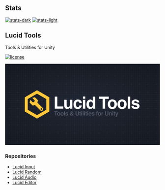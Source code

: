 ## Stats
[![stats-dark](https://github-readme-stats.vercel.app/api?username=AnnulusGames&show_icons=true&border_color=555555&bg_color=00000000&count_private=true&theme=monokai#gh-dark-mode-only)](https://github.com/anuraghazra/github-readme-stats#gh-dark-mode-only)
[![stats-light](https://github-readme-stats.vercel.app/api?username=AnnulusGames&show_icons=true&bg_color=00000000&count_private=true&theme=vue#gh-light-mode-only)](https://github.com/anuraghazra/github-readme-stats#gh-light-mode-only)

## Lucid Tools

Tools & Utilities for Unity

[![license](https://img.shields.io/badge/LICENSE-MIT-green.svg)](LICENSE)

<img src="https://github.com/AnnulusGames/AnnulusGames/blob/main/img/LucidTools_Header.png" width="600">

### Repositories

- [Lucid Input](https://github.com/AnnulusGames/LucidInput)
- [Lucid Random](https://github.com/AnnulusGames/LucidRandom)
- [Lucid Audio](https://github.com/AnnulusGames/LucidAudio)
- [Lucid Editor](https://github.com/AnnulusGames/LucidEditor)
